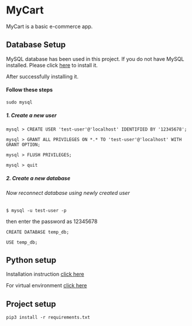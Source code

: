 # MyCart

MyCart is a basic e-commerce app.

## Database Setup

MySQL database has been used in this project.
If you do not have MySQL installed.
Please click [here](https://www.digitalocean.com/community/tutorials/how-to-install-mysql-on-ubuntu-18-04) to install it.

After successfully installing it.

#### Follow these steps

```
sudo mysql
```
##### 1. Create a new user

```
mysql > CREATE USER 'test-user'@'localhost' IDENTIFIED BY '12345678';

mysql > GRANT ALL PRIVILEGES ON *.* TO 'test-user'@'localhost' WITH GRANT OPTION;

mysql > FLUSH PRIVILEGES;

mysql > quit
```

##### 2. Create a new database
###### Now reconnect database using newly created user
```
$ mysql -u test-user -p
```
then enter the password as 12345678

```
CREATE DATABASE temp_db;

USE temp_db;
```

## Python setup

Installation instruction [click here](https://phoenixnap.com/kb/how-to-install-python-3-ubuntu)

For virtual environment [click here](https://packaging.python.org/guides/installing-using-pip-and-virtual-environments/)


## Project setup

```
pip3 install -r requirements.txt
```
